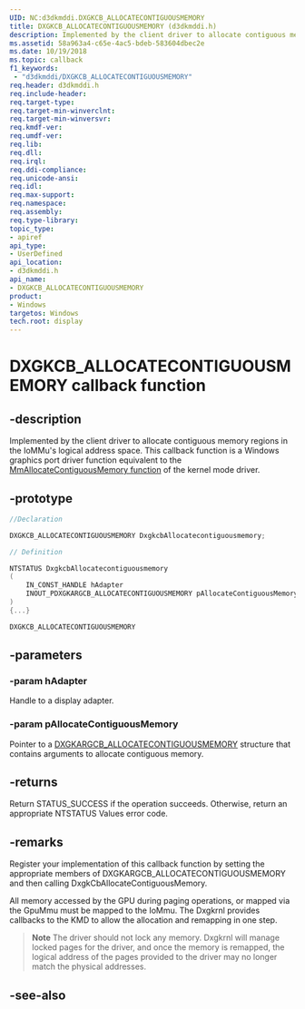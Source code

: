 ```yaml
---
UID: NC:d3dkmddi.DXGKCB_ALLOCATECONTIGUOUSMEMORY
title: DXGKCB_ALLOCATECONTIGUOUSMEMORY (d3dkmddi.h)
description: Implemented by the client driver to allocate contiguous memory regions in the IoMMu's logical address space.
ms.assetid: 58a963a4-c65e-4ac5-bdeb-583604dbec2e
ms.date: 10/19/2018
ms.topic: callback
f1_keywords:
 - "d3dkmddi/DXGKCB_ALLOCATECONTIGUOUSMEMORY"
req.header: d3dkmddi.h
req.include-header:
req.target-type:
req.target-min-winverclnt:
req.target-min-winversvr:
req.kmdf-ver:
req.umdf-ver:
req.lib:
req.dll:
req.irql:
req.ddi-compliance:
req.unicode-ansi:
req.idl:
req.max-support:
req.namespace:
req.assembly:
req.type-library:
topic_type:
- apiref
api_type:
- UserDefined
api_location:
- d3dkmddi.h
api_name:
- DXGKCB_ALLOCATECONTIGUOUSMEMORY
product: 
- Windows
targetos: Windows
tech.root: display
---
```


# DXGKCB_ALLOCATECONTIGUOUSMEMORY callback function

## -description

Implemented by the client driver to allocate contiguous memory regions in the IoMMu's logical address space. This callback function is a Windows graphics port driver function equivalent to the [MmAllocateContiguousMemory function](../wdm/nf-wdm-mmallocatecontiguousmemory.md) of the kernel mode driver.

## -prototype

```cpp
//Declaration

DXGKCB_ALLOCATECONTIGUOUSMEMORY DxgkcbAllocatecontiguousmemory;

// Definition

NTSTATUS DxgkcbAllocatecontiguousmemory
(
	IN_CONST_HANDLE hAdapter
	INOUT_PDXGKARGCB_ALLOCATECONTIGUOUSMEMORY pAllocateContiguousMemory
)
{...}

DXGKCB_ALLOCATECONTIGUOUSMEMORY


```

## -parameters

### -param hAdapter

Handle to a display adapter.

### -param pAllocateContiguousMemory

Pointer to a [DXGKARGCB_ALLOCATECONTIGUOUSMEMORY](ns-d3dkmddi-_dxgkargcb_allocatecontiguousmemory.md) structure that contains arguments to allocate contiguous memory.

## -returns

Return STATUS_SUCCESS if the operation succeeds. Otherwise, return an appropriate NTSTATUS Values error code.

## -remarks

Register your implementation of this callback function by setting the appropriate members of DXGKARGCB_ALLOCATECONTIGUOUSMEMORY and then calling DxgkCbAllocateContiguousMemory.

All memory accessed by the GPU during paging operations, or mapped via the GpuMmu must be mapped to the IoMmu. The Dxgkrnl provides callbacks to the KMD to allow the allocation and remapping in one step.

>**Note** The driver should not lock any memory. Dxgkrnl will manage locked pages for the driver, and once the memory is remapped, the logical address of the pages provided to the driver may no longer match the physical addresses.

## -see-also
